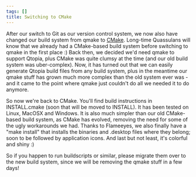 ```yaml
---
tags: []
title: Switching to CMake
---
```

After our switch to Git as our version control system, we now also have changed our build system from qmake to <a href="http://www.cmake.org">CMake</a>. Long-time Quassulans will know that we already had a CMake-based build system before switching to qmake in the first place :) Back then, we decided we'd need qmake to support Qtopia, plus CMake was quite clumsy at the time (and our old build system was uber-complex). Now, it has turned out that we can easily generate Qtopia build files from any build system, plus in the meantime our qmake stuff has grown much more complex than the old system ever was - and it came to the point where qmake just couldn't do all we needed it to do anymore.
<!--break-->
So now we're back to CMake. You'll find build instructions in INSTALL.cmake (soon that will be moved to INSTALL). It has been tested on Linux, MacOSX and Windows. It is also much simpler than our old CMake-based build system, as CMake has evolved, removing the need for some of the ugly workarounds we had. Thanks to Flameeyes, we also finally have a "make install" that installs the binaries and .desktop files where they belong; soon to be followed by application icons. And last but not least, it's colorful and shiny :)

So if you happen to run buildscripts or similar, please migrate them over to the new build system, since we will be removing the qmake stuff in a few days!
